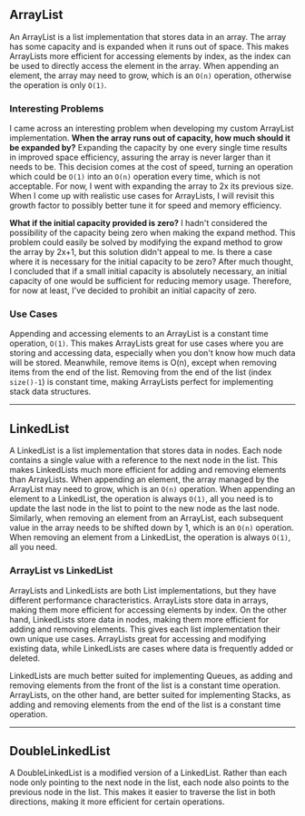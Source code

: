 ## ArrayList

An ArrayList is a list implementation that stores data in an array.
The array has some capacity and is expanded when it runs out of space.
This makes ArrayLists more efficient for accessing elements by index, as the index can be used to directly access the element in the array.
When appending an element, the array may need to grow, which is an `O(n)` operation, otherwise the operation is only `O(1)`.

### Interesting Problems
I came across an interesting problem when developing my custom ArrayList implementation.
**When the array runs out of capacity, how much should it be expanded by?**
Expanding the capacity by one every single time results in improved space efficiency, assuring the array is never larger than it needs to be.
This decision comes at the cost of speed, turning an operation which could be `O(1)` into an `O(n)` operation every time, which is not acceptable.
For now, I went with expanding the array to 2x its previous size.
When I come up with realistic use cases for ArrayLists, I will revisit this growth factor to possibly better tune it for speed and memory efficiency.

**What if the initial capacity provided is zero?**
I hadn't considered the possibility of the capacity being zero when making the expand method.
This problem could easily be solved by modifying the expand method to grow the array by 2x+1,
but this solution didn't appeal to me. Is there a case where it is necessary for the initial capacity to be zero?
After much thought, I concluded that if a small initial capacity is absolutely necessary, an initial capacity of one would be sufficient for reducing memory usage.
Therefore, for now at least, I've decided to prohibit an initial capacity of zero.

### Use Cases
Appending and accessing elements to an ArrayList is a constant time operation, `O(1)`.
This makes ArrayLists great for use cases where you are storing and accessing data, especially when you don't know how much data will be stored.
Meanwhile, remove items is O(n), except when removing items from the end of the list.
Removing from the end of the list (index `size()-1`) is constant time, making ArrayLists perfect for implementing stack data structures.

---

## LinkedList

A LinkedList is a list implementation that stores data in nodes.
Each node contains a single value with a reference to the next node in the list.
This makes LinkedLists much more efficient for adding and removing elements than ArrayLists.
When appending an element, the array managed by the ArrayList may need to grow, which is an `O(n)` operation.
When appending an element to a LinkedList, the operation is always `O(1)`, all you need is to update the last node in the list to point to the new node as the last node.
Similarly, when removing an element from an ArrayList, each subsequent value in the array needs to be shifted down by 1, which is an `O(n)` operation.
When removing an element from a LinkedList, the operation is always `O(1)`, all you need.

### ArrayList vs LinkedList
ArrayLists and LinkedLists are both List implementations, but they have different performance characteristics.
ArrayLists store data in arrays, making them more efficient for accessing elements by index.
On the other hand, LinkedLists store data in nodes, making them more efficient for adding and removing elements.
This gives each list implementation their own unique use cases.
ArrayLists great for accessing and modifying existing data, while LinkedLists are cases where data is frequently added or deleted.

LinkedLists are much better suited for implementing Queues, as adding and removing elements from the front of the list is a constant time operation.
ArrayLists, on the other hand, are better suited for implementing Stacks, as adding and removing elements from the end of the list is a constant time operation.

---

## DoubleLinkedList

A DoubleLinkedList is a modified version of a LinkedList.
Rather than each node only pointing to the next node in the list, each node also points to the previous node in the list.
This makes it easier to traverse the list in both directions, making it more efficient for certain operations.